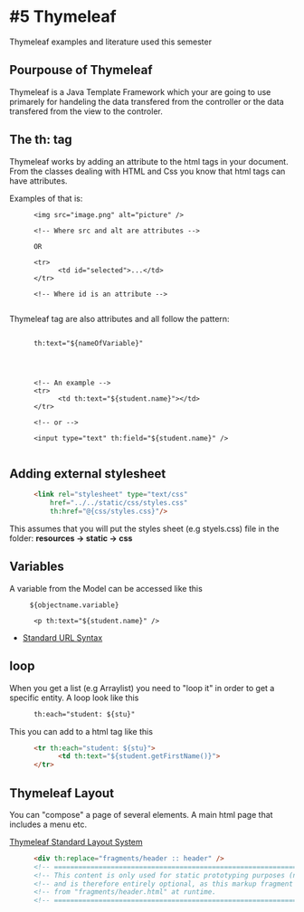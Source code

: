 # #5 Thymeleaf
Thymeleaf examples and literature used this semester

## Pourpouse of Thymeleaf
Thymeleaf is a Java Template Framework which your are going to use primarely for handeling the data transfered from the controller or the data transfered from the view to the controler. 

## The th: tag
Thymeleaf works by adding an attribute to the html tags in your document. From the classes dealing with HTML and Css you know that html tags can have attributes. 

Examples of that is:

````    
      <img src="image.png" alt="picture" /> 
      
      <!-- Where src and alt are attributes --> 
      
      OR
      
      <tr>
            <td id="selected">...</td>
      </tr>
      
      <!-- Where id is an attribute -->
      
````     



Thymeleaf tag are also attributes and all follow the pattern: 


````      
      
      th:text="${nameOfVariable}"
     
     
````     

````    

      <!-- An example -->
      <tr>
            <td th:text="${student.name}"></td>
      </tr>
      
      <!-- or -->
      
      <input type="text" th:field="${student.name}" />
      
````     


## Adding external stylesheet

````html    
      <link rel="stylesheet" type="text/css"
          href="../../static/css/styles.css"
          th:href="@{css/styles.css}"/>
````   
This assumes that you will put the styles sheet (e.g styels.css) file in the folder:  **resources -> static -> css**


## Variables
A variable from the Model can be accessed like this 

````    
     ${objectname.variable} 
````    

````    
      <p th:text="${student.name}" />
````    

* [Standard URL Syntax](http://www.thymeleaf.org/doc/articles/standardurlsyntax.html)


## loop
When you get a list (e.g Arraylist) you need to "loop it" in order to get a specific entity. A loop  look like this
````html
      th:each="student: ${stu}"
````    
This you can add to a html tag like this

````html
      <tr th:each="student: ${stu}">
            <td th:text="${student.getFirstName()}">
      </tr>
````   
## Thymeleaf Layout
You can "compose" a page of several elements. A main html page that includes a menu etc.

[Thymeleaf Standard Layout System](http://www.thymeleaf.org/doc/articles/layouts.html)

````html    
      <div th:replace="fragments/header :: header" />
      <!-- ============================================================================ -->
      <!-- This content is only used for static prototyping purposes (natural templates)-->
      <!-- and is therefore entirely optional, as this markup fragment will be included -->
      <!-- from "fragments/header.html" at runtime.                                     -->
      <!-- ============================================================================ -->
````    

